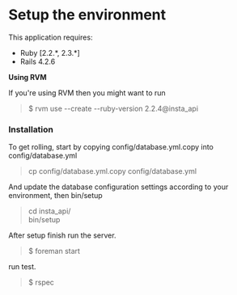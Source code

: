 # Setup the environment

This application requires:

- Ruby [2.2.\*, 2.3.*]
- Rails 4.2.6

**Using RVM**

If you're using RVM then you might want to run

> $ rvm use --create --ruby-version 2.2.4@insta_api

### Installation

To get rolling, start by copying config/database.yml.copy into config/database.yml

> cp config/database.yml.copy config/database.yml

And update the database configuration settings according to your environment, then bin/setup

> cd insta_api/<br>
> bin/setup

After setup finish run the server.

> $ foreman start

run test.

> $ rspec
